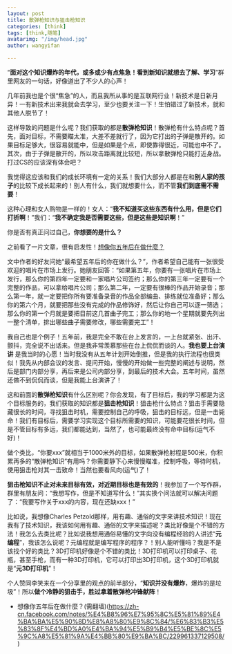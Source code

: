 ```yaml
---
layout: post
title: 散弹枪知识与狙击枪知识
categories: [think]
tags: [think,随笔]
avatarimg: "/img/head.jpg"
author: wangyifan

---
```


“**面对这个知识爆炸的年代，或多或少有点焦急！看到新知识就想去了解、学习**”群里网友的一句话，好像道出了不少人的心声！

几年前我也是个很“焦急”的人，而且我所从事的是互联网行业！新技术是日新月异！一有新技术出来我就会去学习，至少也要关注一下！生怕错过了新技术，就和其他人脱节了！

这样导致的问题是什么呢？我们获取的都是**散弹枪知识**！散弹枪有什么特点呢？首先，面对目标，不需要瞄太准，大差不差就行了，因为它打出的子弹是散开的。如果目标足够大，很容易就能中，但是如果是个点，即使靠得很近，可能也中不了。其次，由于子弹是散开的，所以攻击距离就比较短，所以拿散弹枪只能打近身战。打过CS的应该深有体会吧？

我觉得这应该和我们的成长环境有一定的关系！我们大部分人都是在和**别人家的孩子**的比较下成长起来的！别人有什么，我们就想要什么，而不管**我们到底需不需要**！

这种心理和女人购物是一样的！女人：“**我不知道买这些东西有什么用，但是它们打折啊**！”我们：“**我不确定我是否需要这些，但是这些是知识啊**！”

你是否有真正问过自己，**你想要的是什么？**

<!-- more -->

之前看了一片文章，很有启发性！[想像你五年后在做什麼？](https://zh-cn.facebook.com/notes/%E4%B8%96%E7%95%8C%E5%81%89%E4%BA%BA%E5%90%8D%E8%A8%80%E9%8C%84/%E6%83%B3%E5%83%8F%E4%BD%A0%E4%BA%94%E5%B9%B4%E5%BE%8C%E5%9C%A8%E5%81%9A%E4%BB%80%E9%BA%BC/229961337129508/)

文中作者的好友问她“最希望五年后的你在做什么？”，作者希望自己能有一张很受欢迎的唱片在市场上发行。她朋友回答：“如果第五年，你要有一张唱片在市场上发行，那么你的第四年一定要和一家唱片公司签约；那么你的第三年一定要有一个完整的作品，可以拿给唱片公司；那么第二年，一定要有很棒的作品开始录音；那么第一年，就一定要把你所有要准备录音的作品全部编曲、排练就位准备好；那么你的第六个月，就要把那些没有完成的作品修饰好，然后让你自己可以逐一筛选；那么你的第一个月就是要把目前这几首曲子完工；那么你的地一个星期就要先列出一整个清单，排出哪些曲子需要修改，哪些需要完工”！

我自己也是个例子！五年前，我是完全不敢在台上发言的，一上台就紧张、出汗、颤抖，完全说不出话来。但是我非常羡慕那些在台上侃侃而谈的人。**我也要上台演讲** 是我当时的心愿！当时我没有从五年计划开始倒推，但是我的执行流程也很类似！我先从内部会议的发言、提问开始，慢慢的开始做一些完整的阐述与说明，然后是部门内部分享，再后来是公司内部分享，到最后的技术大会。五年时间，虽然还做不到侃侃而谈，但是我能上台演讲了！

这和前面的**散弹枪知识**有什么区别呢？你会发现，有了目标后，我的学习都是为这个目标服务的，我们获取的知识都是**狙击枪知识**！狙击枪什么特点？狙击手需要隐藏很长的时间，寻找狙击时机，需要控制自己的呼吸，狙击的目标远，但是一击毙命！我们有目标后，需要学习实现这个目标所需要的知识，可能要花很长时间，但是不管目标有多远，我们都能达到，当然了，也可能最终没有命中目标(运气不好)！

做个类比，“你要xxx”就相当于1000米外的目标，如果散弹枪射程是500米，你积累再多的“散弹枪知识”有用吗？你需要静下心来慢慢瞄准，控制呼吸，等待时机，使用狙击枪对其一击致命！当然也要看风向(运气)了！

**狙击枪知识不止对未来目标有效，对近期目标也是有效的**！我参加了一个写作群，群里有朋友问：“我想写作，但是不知道写什么！”其实换个问法就可以解决问题了：“我要写作关于xxx的内容，现在还缺xxx！”

比如说，我想像Charles Petzold那样，用有趣、通俗的文字来讲技术知识！现在我有了技术知识，我该如何用有趣、通俗的文字来描述呢？类比好像是个不错的方法！我怎么去类比呢？比如说我想用通俗易懂的文字向没有编程经验的人讲述“**元编程**”，我该怎么说呢？元编程就是编写程序的程序？！别人能听懂吗？我是不是该找个好的类比？3D打印机好像是个不错的类比！3D打印机可以打印桌子、花瓶，甚至手枪，而有一种3D打印机，它可以打印出3D打印机，这个3D打印机就是“**元3D打印机**”！

个人赞同李笑来在一个分享里的观点的前半部分，“**知识并没有爆炸**，爆炸的是垃圾”！所以**做个冷静的狙击手，胜过拿着散弹枪冲锋献阵**！  

- 想像你五年后在做什麼？(需翻墙)(https://zh-cn.facebook.com/notes/%E4%B8%96%E7%95%8C%E5%81%89%E4%BA%BA%E5%90%8D%E8%A8%80%E9%8C%84/%E6%83%B3%E5%83%8F%E4%BD%A0%E4%BA%94%E5%B9%B4%E5%BE%8C%E5%9C%A8%E5%81%9A%E4%BB%80%E9%BA%BC/229961337129508/)
